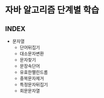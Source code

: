 # 자바 알고리즘 단계별 학습

## INDEX

- 문자열
  - 단어뒤집기
  - 대소문자변환
  - 문자찾기
  - 문장속단어
  - 유효한팰린드롬
  - 중복문자제거
  - 특정문자뒤집기
  - 회문문자열
